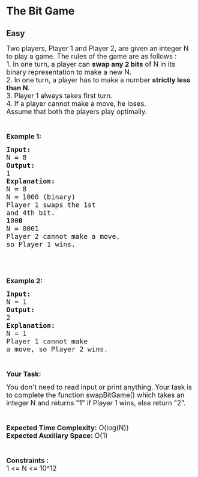# The Bit Game
## Easy 
<div class="problems_problem_content__Xm_eO"><p><span style="font-size:18px">Two players, Player 1 and Player 2, are given an integer N to play a game. The rules of the game are as follows :<br>
1. In one turn, a player can <strong>swap any 2 bits</strong> of N in its binary representation to make a new N.<br>
2. In one turn, a player has to make a number <strong>strictly less than N</strong>.<br>
3. Player 1 always takes first turn.<br>
4. If a player cannot make a move, he loses.<br>
Assume that both the players play optimally.</span></p>

<p>&nbsp;</p>

<p><strong><span style="font-size:18px">Example 1:</span></strong></p>

<pre><strong><span style="font-size:18px">Input:</span></strong>
<span style="font-size:18px">N = 8</span>
<span style="font-size:18px"><strong>Output:</strong></span>
<span style="font-size:18px">1</span>
<strong><span style="font-size:18px">Explanation:</span></strong>
<span style="font-size:18px">N = 8
N = 1000 (binary)
Player 1 swaps the 1st </span>
<span style="font-size:18px">and 4th bit.
<strong>1</strong>00<strong>0</strong>
N = 0001
Player 2 cannot make a move, </span>
<span style="font-size:18px">so Player 1 wins.</span></pre>

<p>&nbsp;</p>

<p>&nbsp;</p>

<p><strong><span style="font-size:18px">Example 2:</span></strong></p>

<pre><strong><span style="font-size:18px">Input:</span></strong>
<span style="font-size:18px">N = 1</span>
<strong><span style="font-size:18px">Output:</span></strong>
<span style="font-size:18px">2</span>
<strong><span style="font-size:18px">Explanation:</span></strong>
<span style="font-size:18px">N = 1
Player 1 cannot make </span>
<span style="font-size:18px">a move, so Player 2 wins.</span></pre>

<p>&nbsp;</p>

<p><strong><span style="font-size:18px">Your Task:</span></strong></p>

<p><span style="font-size:18px">You don't need to read input or print anything. Your task is to complete the function swapBitGame() which takes an integer N and returns&nbsp;"1" if Player 1 wins, else return "2".</span></p>

<p>&nbsp;</p>

<p><span style="font-size:18px"><strong>Expected Time Complexity:</strong> O(log(N))<br>
<strong>Expected Auxiliary Space:</strong> O(1)</span></p>

<p>&nbsp;</p>

<p><span style="font-size:18px"><strong>Constraints :&nbsp;</strong><br>
1 &lt;= N &lt;= 10^12</span></p>

<p>&nbsp;</p>
</div>